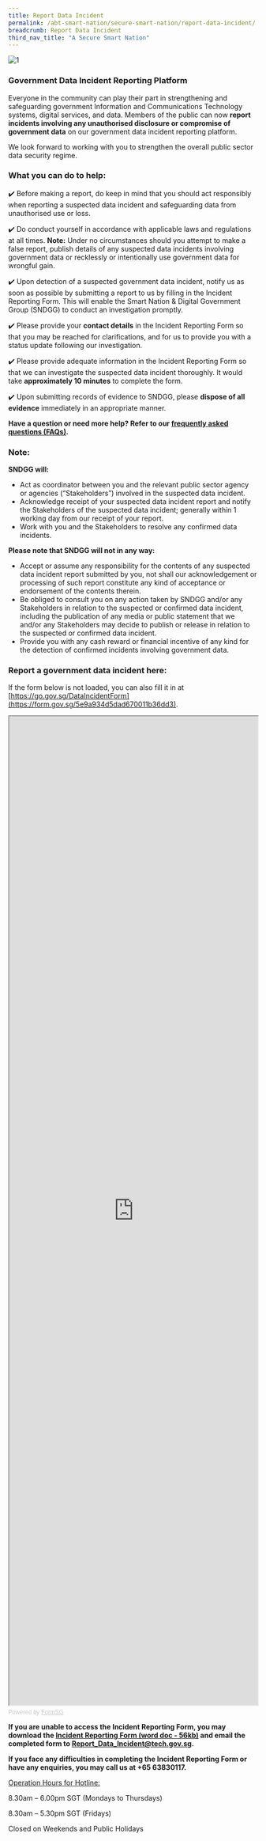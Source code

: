 ```yaml
---
title: Report Data Incident
permalink: /abt-smart-nation/secure-smart-nation/report-data-incident/
breadcrumb: Report Data Incident
third_nav_title: "A Secure Smart Nation"
---
```


![1](/images/abt-smart-nation/report-data-incident.jpg)

### **Government Data Incident Reporting Platform**

Everyone in the community can play their part in strengthening and safeguarding government Information and Communications Technology systems, digital services, and data. Members of the public can now **report incidents involving any unauthorised disclosure or compromise of government data** on our government data incident reporting platform.

We look forward to working with you to strengthen the overall public sector data security regime. 

### What you can do to help:
✔️ Before making a report, do keep in mind that you should act responsibly when reporting a suspected data incident and safeguarding data from unauthorised use or loss.

✔️ Do conduct yourself in accordance with applicable laws and regulations at all times. **Note:** Under no circumstances should you attempt to make a false report, publish details of any suspected data incidents involving government data or recklessly or intentionally use government data for wrongful gain.

✔️ Upon detection of a suspected government data incident, notify us as soon as possible by submitting a report to us by filling in the Incident Reporting Form. This will enable the Smart Nation & Digital Government Group (SNDGG) to conduct an investigation promptly.

✔️ Please provide your **contact details** in the Incident Reporting Form so that you may be reached for clarifications, and for us to provide you with a status update following our investigation.

✔️ Please provide adequate information in the Incident Reporting Form so that we can investigate the suspected data incident thoroughly. It would take **approximately 10 minutes** to complete the form.

✔️ Upon submitting records of evidence to SNDGG, please **dispose of all evidence** immediately in an appropriate manner.

 
**Have a question or need more help? Refer to our [frequently asked questions (FAQs)](/report-data-incident/faq/).**

### **Note:**
**SNDGG will:**
- Act as coordinator between you and the relevant public sector agency or agencies (“Stakeholders”) involved in the suspected data incident.
- Acknowledge receipt of your suspected data incident report and notify the Stakeholders of the suspected data incident; generally within 1 working day from our receipt of your report.
- Work with you and the Stakeholders to resolve any confirmed data incidents.

**Please note that SNDGG will not in any way:**
- Accept or assume any responsibility for the contents of any suspected data incident report submitted by you, not shall our acknowledgement or processing of such report constitute any kind of acceptance or endorsement of the contents therein.
- Be obliged to consult you on any action taken by SNDGG and/or any Stakeholders in relation to the suspected or confirmed data incident, including the publication of any media or public statement that we and/or any Stakeholders may decide to publish or release in relation to the suspected or confirmed data incident.
- Provide you with any cash reward or financial incentive of any kind for the detection of confirmed incidents involving government data.

### **Report a government data incident here:**
If the form below is not loaded, you can also fill it in at [https://go.gov.sg/DataIncidentForm](https://form.gov.sg/5e9a934d5dad670011b36dd3).

<!-- Change the width and height values to suit you best -->
<iframe id="iframe" src="https://form.gov.sg/5e9a934d5dad670011b36dd3" style="width:100%;height:2000px"></iframe>

<div style="font-family:Sans-Serif;font-size:12px;color:#999;opacity:0.5;padding-top:5px">Powered by <a href="https://form.gov.sg" style="color: #999">FormSG</a></div>


**If you are unable to access the Incident Reporting Form, you may download the [Incident Reporting Form (word doc - 56kb)](/files/report-data-incident/government-data-incident-reporting-form.docx) and email the completed form to [Report_Data_Incident@tech.gov.sg](mailto:Report_Data_Incident@tech.gov.sg).**

**If you face any difficulties in completing the Incident Reporting Form or have any enquiries, you may call us at +65 63830117.**

<u>Operation Hours for Hotline:</u>

8.30am – 6.00pm SGT (Mondays to Thursdays)

8.30am – 5.30pm SGT (Fridays)

Closed on Weekends and Public Holidays


